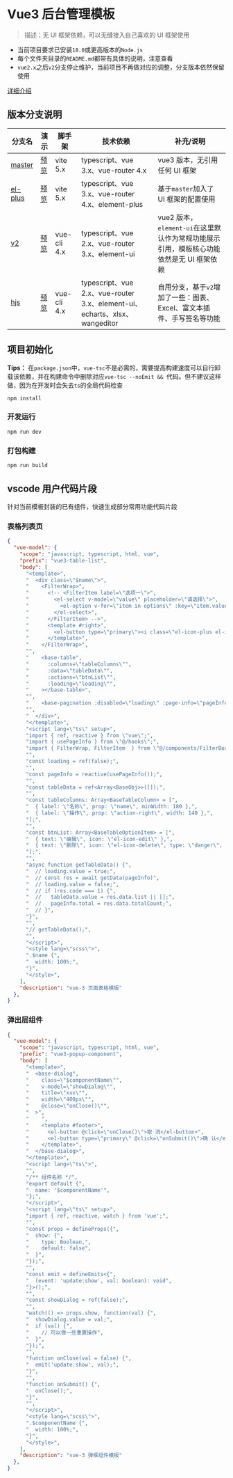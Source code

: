 
# Vue3 后台管理模板

> 描述：无 UI 框架依赖，可以无缝接入自己喜欢的 UI 框架使用

- 当前项目要求已安装`18.0`或更高版本的`Node.js`
- 每个文件夹目录的`README.md`都带有具体的说明，注意查看
- `vue2.x`之后`v2`分支停止维护，当前项目不再做对应的调整，分支版本依然保留使用

[详细介绍](https://juejin.cn/post/7350874162011750400)

## 版本分支说明

| 分支名 | 演示 | 脚手架 | 技术依赖 | 补充/说明 |
| --- | --- | --- | --- | --- |
| [master](https://github.com/Travis-hjs/vue-admin) | [预览](https://travis-hjs.github.io/vue-admin) | vite 5.x | typescript、vue 3.x、vue-router 4.x | vue3 版本，无引用任何 UI 框架 |
| [el-plus](https://github.com/Travis-hjs/vue-admin/tree/el-plus) | [预览](https://travis-hjs.github.io/vue-admin-el) | vite 5.x | typescript、vue 3.x、vue-router 4.x、element-plus | 基于`master`加入了 UI 框架的配置使用 |
| [v2](https://github.com/Travis-hjs/vue-admin/tree/v2) | [预览](https://travis-hjs.github.io/vue2-admin) | vue-cli 4.x | typescript、vue 2.x、vue-router 3.x、element-ui | vue2 版本，`element-ui`在这里默认作为常规功能展示引用，模板核心功能依然是无 UI 框架依赖 |
| [hjs](https://github.com/Travis-hjs/vue-admin/tree/hjs) | [预览](https://travis-hjs.github.io/vue-admin-hjs) | vue-cli 4.x | typescript、vue 2.x、vue-router 3.x、element-ui、echarts、xlsx、wangeditor | 自用分支，基于`v2`增加了一些：图表、Excel、富文本插件、手写签名等功能 |

## 项目初始化

**Tips：** 在`package.json`中，`vue-tsc`不是必需的，需要提高构建速度可以自行卸载该依赖，并在构建命令中删除对应`vue-tsc --noEmit && `代码。但不建议这样做，因为在开发时会失去`ts`的全局代码检查

```
npm install
```
### 开发运行

```
npm run dev
```

### 打包构建

```
npm run build
```



## vscode 用户代码片段

针对当前模板封装的已有组件，快速生成部分常用功能代码片段

### 表格列表页

```json
{
  "vue-model": {
    "scope": "javascript, typescript, html, vue",
    "prefix": "vue3-table-list",
    "body": [
      "<template>",
      "  <div class=\"$name\">",
      "    <FilterWrap>",
      "      <!-- <FilterItem label=\"选项一\">",
      "        <el-select v-model=\"value\" placeholder=\"请选择\">",
      "          <el-option v-for=\"item in options\" :key=\"item.value\" :label=\"item.label\" :value=\"item.value\" />",
      "        </el-select>",
      "      </FilterItem> -->",
      "      <template #right>",
      "        <el-button type=\"primary\"><i class=\"el-icon-plus el-icon--left\"></i>新增</el-button>",
      "      </template>",
      "    </FilterWrap>",
      "",
      "    <base-table",
      "      :columns=\"tableColumns\"",
      "      :data=\"tableData\"",
      "      :actions=\"btnList\"",
      "      :loading=\"loading\"",
      "    ></base-table>",
      "",
      "    <base-pagination :disabled=\"loading\" :page-info=\"pageInfo\" @change=\"getTableData\" />",
      "",
      "  </div>",
      "</template>",
      "<script lang=\"ts\" setup>",
      "import { ref, reactive } from \"vue\";",
      "import { usePageInfo } from \"@/hooks\";",
      "import { FilterWrap, FilterItem  } from \"@/components/FilterBox/index\";",
      "",
      "const loading = ref(false);",
      "",
      "const pageInfo = reactive(usePageInfo());",
      "",
      "const tableData = ref<Array<BaseObj>>([]);",
      "",
      "const tableColumns: Array<BaseTableColumn> = [",
      "  { label: \"名称\", prop: \"name\", minWidth: 180 },",
      "  { label: \"操作\", prop: \"action-right\", width: 140 },",
      "];",
      "",
      "const btnList: Array<BaseTableOptionItem> = [",
      "  { text: \"编辑\", icon: \"el-icon-edit\" },",
      "  { text: \"删除\", icon: \"el-icon-delete\", type: \"danger\", },",
      "];",
      "",
      "async function getTableData() {",
      "  // loading.value = true;",
      "  // const res = await getData(pageInfo)",
      "  // loading.value = false;",
      "  // if (res.code === 1) {",
      "  //   tableData.value = res.data.list || [];",
      "  //   pageInfo.total = res.data.totalCount;",
      "  // }",
      "}",
      "",
      "// getTableData();",
      "",
      "</script>",
      "<style lang=\"scss\">",
      ".$name {",
      "  width: 100%;",
      "}",
      "</style>",
    ],
    "description": "vue-3 页面表格模板"
  },
}

```

### 弹出层组件

```json
{
  "vue-model": {
    "scope": "javascript, typescript, html, vue",
    "prefix": "vue3-popup-component",
    "body": [
      "<template>",
      "  <base-dialog",
      "    class=\"$componentName\"",
      "    v-model=\"showDialog\"",
      "    title=\"xxx\"",
      "    width=\"400px\"",
      "    @close=\"onClose()\"",
      "  >",
      "    ",
      "    <template #footer>",
      "      <el-button @click=\"onClose()\">取 消</el-button>",
      "      <el-button type=\"primary\" @click=\"onSubmit()\">确 认</el-button>",
      "    </template>",
      "  </base-dialog>",
      "</template>",
      "<script lang=\"ts\">",
      "",
      "/** 组件名称 */",
      "export default {",
      "  name: '$componentName'",
      "};",
      "</script>",
      "<script lang=\"ts\" setup>",
      "import { ref, reactive, watch } from 'vue';",
      "",
      "const props = defineProps({",
      "  show: {",
      "    type: Boolean,",
      "    default: false",
      "  }",
      "});",
      "",
      "const emit = defineEmits<{",
      "  (event: 'update:show', val: boolean): void",
      "}>();",
      "",
      "const showDialog = ref(false);",
      "",
      "watch(() => props.show, function(val) {",
      "  showDialog.value = val;",
      "  if (val) {",
      "    // 可以做一些重置操作",
      "  }",
      "});",
      "",
      "function onClose(val = false) {",
      "  emit('update:show', val);",
      "}",
      "",
      "function onSubmit() {",
      "  onClose();",
      "}",
      "",
      "</script>",
      "<style lang=\"scss\">",
      ".$componentName {",
      "  width: 100%;",
      "}",
      "</style>",
    ],
    "description": "vue-3 弹框组件模板"
  },
}
```